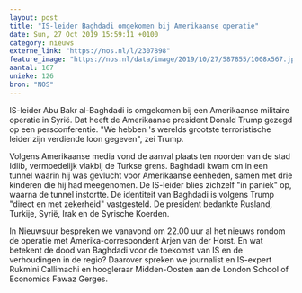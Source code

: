 ```yaml
---
layout: post
title: "IS-leider Baghdadi omgekomen bij Amerikaanse operatie"
date: Sun, 27 Oct 2019 15:59:11 +0100
category: nieuws
externe_link: "https://nos.nl/l/2307898"
feature_image: "https://nos.nl/data/image/2019/10/27/587855/1008x567.jpg"
aantal: 167
unieke: 126
bron: "NOS"
---
```


<p>IS-leider Abu Bakr al-Baghdadi is omgekomen bij een Amerikaanse militaire operatie in Syrië. Dat heeft de Amerikaanse president Donald Trump gezegd op een persconferentie. "We hebben 's werelds grootste terroristische leider zijn verdiende loon gegeven", zei Trump.</p>
<p>Volgens Amerikaanse media vond de aanval plaats ten noorden van de stad Idlib, vermoedelijk vlakbij de Turkse grens. Baghdadi kwam om in een tunnel waarin hij was gevlucht voor Amerikaanse eenheden, samen met drie kinderen die hij had meegenomen. De IS-leider blies zichzelf "in paniek" op, waarna de tunnel instortte. De identiteit van Baghdadi is volgens Trump "direct en met zekerheid" vastgesteld. De president bedankte Rusland, Turkije, Syrië, Irak en de Syrische Koerden.</p>
<p>In Nieuwsuur bespreken we vanavond om 22.00 uur al het nieuws rondom de operatie met Amerika-correspondent Arjen van der Horst. En wat betekent de dood van Baghdadi voor de toekomst van IS en de verhoudingen in de regio? Daarover spreken we journalist en IS-expert Rukmini Callimachi en hoogleraar Midden-Oosten aan de London School of Economics Fawaz Gerges.</p>
